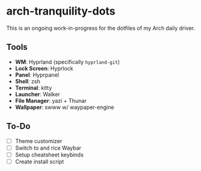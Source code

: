 # arch-tranquility-dots
This is an ongoing work-in-progress for the dotfiles of my Arch daily driver.

## Tools
- **WM**: Hyprland (specifically `hyprland-git`)
- **Lock Screen**: Hyprlock
- **Panel**: Hyprpanel
- **Shell**: zsh
- **Terminal**: kitty
- **Launcher**: Walker
- **File Manager**: yazi + Thunar
- **Wallpaper**: swww w/ waypaper-engine

## To-Do
- [ ] Theme customizer
- [ ] Switch to and rice Waybar
- [ ] Setup cheatsheet keybinds
- [ ] Create install script
